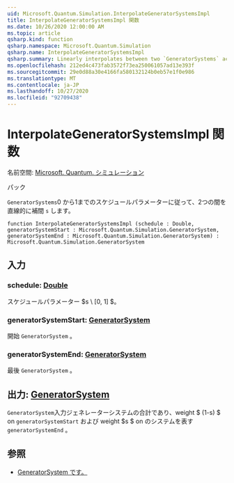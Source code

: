 ```yaml
---
uid: Microsoft.Quantum.Simulation.InterpolateGeneratorSystemsImpl
title: InterpolateGeneratorSystemsImpl 関数
ms.date: 10/26/2020 12:00:00 AM
ms.topic: article
qsharp.kind: function
qsharp.namespace: Microsoft.Quantum.Simulation
qsharp.name: InterpolateGeneratorSystemsImpl
qsharp.summary: Linearly interpolates between two `GeneratorSystems` according to a schedule parameter `s` between 0 and 1 (inclusive).
ms.openlocfilehash: 212ed4c473fab3572f73ea250061057ad13e393f
ms.sourcegitcommit: 29e0d88a30e4166fa580132124b0eb57e1f0e986
ms.translationtype: MT
ms.contentlocale: ja-JP
ms.lasthandoff: 10/27/2020
ms.locfileid: "92709438"
---
```

# <a name="interpolategeneratorsystemsimpl-function"></a>InterpolateGeneratorSystemsImpl 関数

名前空間: [Microsoft. Quantum. シミュレーション](xref:Microsoft.Quantum.Simulation)

パック [](https://nuget.org/packages/)


`GeneratorSystems`0 から1までのスケジュールパラメーターに従って、2つの間を直線的に補間 `s` します。

```qsharp
function InterpolateGeneratorSystemsImpl (schedule : Double, generatorSystemStart : Microsoft.Quantum.Simulation.GeneratorSystem, generatorSystemEnd : Microsoft.Quantum.Simulation.GeneratorSystem) : Microsoft.Quantum.Simulation.GeneratorSystem
```


## <a name="input"></a>入力

### <a name="schedule--double"></a>schedule: [Double](xref:microsoft.quantum.lang-ref.double)

スケジュールパラメーター $s \ [0, 1] $。


### <a name="generatorsystemstart--generatorsystem"></a>generatorSystemStart: [GeneratorSystem](xref:Microsoft.Quantum.Simulation.GeneratorSystem)

開始 `GeneratorSystem` 。


### <a name="generatorsystemend--generatorsystem"></a>generatorSystemEnd: [GeneratorSystem](xref:Microsoft.Quantum.Simulation.GeneratorSystem)

最後 `GeneratorSystem` 。



## <a name="output--generatorsystem"></a>出力: [GeneratorSystem](xref:Microsoft.Quantum.Simulation.GeneratorSystem)

`GeneratorSystem`入力ジェネレーターシステムの合計であり、weight $ (1-s) $ on `generatorSystemStart` および weight $s $ on のシステムを表す `generatorSystemEnd` 。

## <a name="see-also"></a>参照

- [GeneratorSystem です。](xref:Microsoft.Quantum.Simulation.GeneratorSystem)